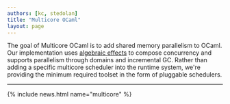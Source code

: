 ```yaml
---
authors: [kc, stedolan]
title: "Multicore OCaml"
layout: page
---
```


The goal of Multicore OCaml is to add shared memory parallelism to
OCaml. Our implementation uses [algebraic
effects](http://www.eff-lang.org/) to compose concurrency and supports
parallelism through domains and incremental GC. Rather than adding a
specific multicore scheduler into the runtime system, we're providing
the minimum required toolset in the form of pluggable schedulers.

----

{% include news.html name="multicore" %}
